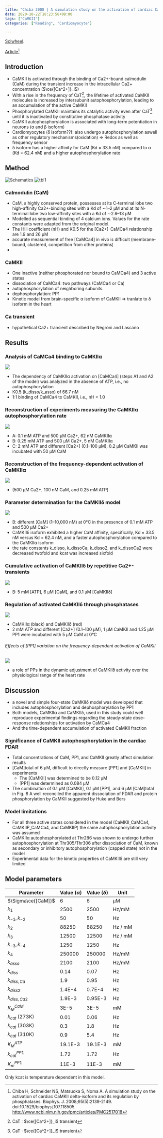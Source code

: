```yaml
---
title: "Chiba 2008 | A simulation study on the activation of cardiac CaMKII delta-isoform and its regulation by phosphatases"
date: 2020-10-22T18:23:58+08:00
tags: ["CaMKII"]
categories: ["Reading", "Cardiomyocyte"]

---
```



[Sciwheel](https://sciwheel.com/work/#/items/257440).

[Article](http://www.ncbi.nlm.nih.gov/pmc/articles/PMC2517018)[^Chiba2008]

<!--more-->

## Introduction
* CaMKII is activated through the binding of Ca2+-bound calmodulin (CaM) during the transient increase in the intracellular Ca2+ concentration ($\ce{[Ca^2+]}_i$)
* With a rise in the frequency of CaT[^CAT], the lifetime of activated CaMKII molecules is increased by intersubunit autophosphorylation, leading to an accumulation of the active CaMKII
* Phosphorylated CaMKII maintains its catalytic activity even after CaT[^CAT] until it is inactivated by constitutive phosphatase activity
* CaMKII autophosphorylation is associated with long-term potentiation in neurons (α and β isoform)
* Cardiomyocytes (δ isoform??): also undergo autophosphorylation aswell as other regulatory mechanisms(oxidation) => Redox as well as frequency sensor
* δ isoform has a higher affinity for CaM (Kd = 33.5 nM) compared to α (Kd = 62.4 nM) and a higher autophosphorylation rate

[^CAT]:CaT : $\ce{[Ca^2+]}_i$ transient

## Method

![Schematics](https://ars.els-cdn.com/content/image/1-s2.0-S0006349508783632-gr1_lrg.gif)
![tbl1](https://i.imgur.com/1xUGQFg.png)

### Calmodulin (CaM)
* CaM, a highly conserved protein, possesses at its C-terminal lobe two high-affinity Ca2+-binding sites with a Kd of ∼1–2 μM and at its N-terminal lobe two low-affinity sites with a Kd of ∼2.6–13 μM
* Modelled as sequential binding of 4 calcium ions. Values for the rate constants were adapted from the original model.
* The Hill coefficient (nH) and K0.5 for the [Ca2+]-CaMCa4 relationship are 1.9 and 26 μM
* accurate measurement of free [CaMCa4] in vivo is difficult (membrane-bound, clustered, competition from other proteins)
*
### CaMKII
* One inactive (neither phosphorated nor bound to CaMCa4) and 3 active states
* dissociation of CaMCa4: two pathways (CaMCa4 or Ca)
* autophosphorylation of neighboring subunits
* dephosphorylation: PP1
* Kinetic model from brain-specific α isoform of CaMKII => tranlate to δ isoform in the heart

### Ca transient
* hypothetical Ca2+ transient described by Negroni and Lascano

## Results

### Analysis of CaMCa4 binding to CaMKIIα
![](https://ars.els-cdn.com/content/image/1-s2.0-S0006349508783632-gr2_lrg.gif)
* The dependency of CaMKIIα activation on [CaMCa4] (steps A1 and A2 of the model) was analyzed in the absence of ATP, i.e., no autophosphorylation
* K0.5 (k_disso/k_asso) of 66.7 nM
* 1:1 binding of CaMCa4 to CaMKII, i.e., nH = 1.0

### Reconstruction of experiments measuring the CaMKIIα autophosphorylation rate
![](https://ars.els-cdn.com/content/image/1-s2.0-S0006349508783632-gr3_lrg.gif)
* A: 0.1 mM ATP and 500 μM Ca2+, 62 nM CaMKIIα
* B: 0.25 mM ATP and 500 μM Ca2+, 5 nM CaMKIIα
* C: 2 mM ATP and different [Ca2+] (0.1–100 μM), 0.2 μM CaMKII was incubated with 50 μM CaM

### Reconstruction of the frequency-dependent activation of CaMKIIα
![](https://ars.els-cdn.com/content/image/1-s2.0-S0006349508783632-gr4_lrg.gif)
* (500 μM Ca2+, 100 nM CaM, and 0.25 mM ATP)

### Parameter determination for the CaMKIIδ model
![](https://ars.els-cdn.com/content/image/1-s2.0-S0006349508783632-gr5_lrg.gif)
* B: different [CaM] (1–10,000 nM) at 0°C in the presence of 0.1 mM ATP and 500 μM Ca2+
* CaMKIIδ isoform exhibited a higher CaM affinity, specifically, Kd = 33.5 nM versus Kd = 62.4 nM, and a faster autophosphorylation compared to the CaMKIIα isoform
* the rate constants k_disso, k_dissoCa, k_disso2, and k_dissoCa2 were decreased twofold and kcat was increased sixfold

### Cumulative activation of CaMKIIδ by repetitive Ca2+-transients
![](https://ars.els-cdn.com/content/image/1-s2.0-S0006349508783632-gr6_lrg.jpg)
* B: 5 mM [ATP], 6 μM [CaM], and 0.1 μM [CaMKIIδ]

### Regulation of activated CaMKIIδ through phosphatases
![](https://ars.els-cdn.com/content/image/1-s2.0-S0006349508783632-gr7_lrg.jpg)
* CaMKIIα (black) and CaMKIIδ (red)
* 2 mM ATP and different [Ca2+] (0.1–100 μM), 1 μM CaMKII and 1.25 μM PP1 were incubated with 5 μM CaM at 0°C

###### Effects of [PP1] variation on the frequency-dependent activation of CaMKII
![](https://ars.els-cdn.com/content/image/1-s2.0-S0006349508783632-gr8_lrg.gif)
* a role of PPs in the dynamic adjustment of CaMKIIδ activity over the physiological range of the heart rate

## Discussion
* a novel and simple four-state CaMKIIδ model was developed that includes autophosphorylation and dephosphorylation by PP1
* Both models, CaMKIIα and CaMKIIδ, used in this study could well reproduce experimental findings regarding the steady-state dose-response relationships for activation by CaMCa4
* And the time-dependent accumulation of activated CaMKII fraction
### Significance of CaMKII autophosphorylation in the cardiac FDAR
* Total concentrations of CaM, PP1, and CaMKII greatly affect simulation results
* [CaM]total of 6 μM, difficult to directly measure [PP1] and [CaMKII] in experiments
  * The [CaMKII] was determined to be 0.12 μM
  * [PP1] was determined as 0.084 μM
* The combination of 0.1 μM [CaMKII], 0.1 μM [PP1], and 6 μM [CaM]total in Fig. 8 A well reconciled the apparent dissociation of FDAR and protein phosphorylation by CaMKII suggested by Huke and Bers
### Model limitations
* For all three active states considered in the model (CaMKII_CaMCa4, CaMKIIP_CaMCa4, and CaMKIIP) the same autophosphorylation activity was assumed
* CaMKIIα autophosphorylated at Thr286 was shown to undergo further autophosphorylation at Thr305/Thr306 after dissociation of CaM, known as secondary or inhibitory autophosphorylation (capped state) not in the model
* Experimental data for the kinetic properties of CaMKIIδ are still very limited

## Model parameters

| Parameter          | Value ($\alpha$) | Value ($\delta$) | Unit    |
| ------------------ | ---------------- | ---------------- | ------- |
| $\Sigma\ce{[CaM]}$ | 6                | 6                | μM      |
| $k_1$              | 2500             | 2500             | Hz/mM   |
| $k_{-1}, k_{-2}$   | 50               | 50               | Hz      |
| $k_{2}$            | 88250            | 88250            | Hz / mM |
| $k_3$              | 12500            | 12500            | Hz / mM |
| $k_{-3}, k_{-4}$   | 1250             | 1250             | Hz      |
| $k_4$              | 250000           | 250000           | Hz/mM   |
| $k_{asso}$         | 2100             | 2100             | Hz/mM   |
| $k_{diss}$         | 0.14             | 0.07             | Hz      |
| $k_{diss, Ca}$     | 1.9              | 0.95             | Hz      |
| $k_{diss2}$        | 1.4E-4           | 0.7E-4           | Hz      |
| $k_{diss,Ca2}$     | 1.9E-3           | 0.95E-3          | Hz      |
| $K_M^{CaM}$        | 3E-5             | 3E-5             | mM      |
| $k_{cat}$ (273K)   | 0.01             | 0.06             | Hz      |
| $k_{cat}$ (303K)   | 0.3              | 1.8              | Hz      |
| $k_{cat}$ (310K)   | 0.9              | 5.4              | Hz      |
| $K_M^{ATP}$        | 19.1E-3          | 19.1E-3          | mM      |
| $k_{cat}^{PP1}$    | 1.72             | 1.72             | Hz      |
| $K_m^{PP1}$        | 11E-3            | 11E-3            | mM      |

Only kcat is temperature dependent in this model.

[^Chiba2008]: Chiba H, Schneider NS, Matsuoka S, Noma A. A simulation study on the activation of cardiac CaMKII delta-isoform and its regulation by phosphatases. Biophys. J. 2008;95(5):2139-2149. doi:10.1529/biophysj.107.118505. http://www.ncbi.nlm.nih.gov/pmc/articles/PMC2517018
